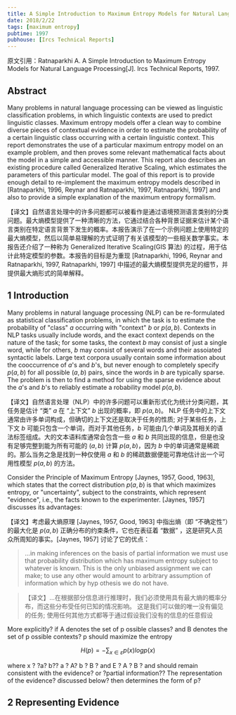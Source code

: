 ```yaml
---
title: A Simple Introduction to Maximum Entropy Models for Natural Language Processing
date: 2018/2/22
tags: [maximum entropy]
pubtime: 1997
pubhouse: [Ircs Technical Reports]
---
```


原文引用：Ratnaparkhi A. A Simple Introduction to Maximum Entropy Models for Natural Language Processing[J]. Ircs Technical Reports, 1997.

<!--more-->

## Abstract
Many problems in natural language processing can be viewed as linguistic classification problems, in which linguistic contexts are used to predict linguistic classes. Maximum entropy models offer a clean way to combine diverse pieces of contextual evidence in order to estimate the probability of a certain linguistic class occurring with a certain linguistic context. This report demonstrates the use of a particular maximum entropy model on an example problem, and then proves some relevant mathematical facts about the model in a simple and accessible manner. This report also describes an existing procedure called Generalized Iterative Scaling, which estimates the parameters of this particular model. The goal of this report is to provide enough detail to re-implement the maximum entropy models described in [Ratnaparkhi, 1996, Reynar and Ratnaparkhi, 1997, Ratnaparkhi, 1997] and also to provide a simple explanation of the maximum entropy formalism.

【译文】自然语言处理中的许多问题都可以被看作是通过语境预测语言类别的分类问题。最大熵模型提供了一种清晰的方法，它通过结合各种背景证据来估计某个语言类别在特定语言背景下发生的概率。本报告演示了在一个示例问题上使用特定的最大熵模型，然后以简单易理解的方式证明了有关该模型的一些相关数学事实。本报告还介绍了一种称为 Generalized Iterative Scaling(GIS 算法) 的过程，用于估计此特定模型的参数。本报告的目标是为重现 [Ratnaparkhi, 1996, Reynar and Ratnaparkhi, 1997, Ratnaparkhi, 1997] 中描述的最大熵模型提供充足的细节，并提供最大熵形式的简单解释。

## 1 Introduction
Many problems in natural language processing (NLP) can be re-formulated as statistical classification problems, in which the task is to estimate the probability of "class" $a$ occurring with "context" $b$ or $p(a, b)$. Contexts in NLP tasks usually include words, and the exact context depends on the nature of the task; for some tasks, the context $b$ may consist of just a single word, while for others, $b$ may consist of several words and their assoiated syntactic labels. Large text corpora usually contain some information about the cooccurrence of $a$'s and $b$'s, but never enough to completely specify $p(a, b)$ for all possible $(a, b)$ pairs, since the words in $b$ are typically sparse. The problem is then to find a method for using the sparse evidence about the $a$'s and $b$'s to reliably estimate a robability
model $p(a, b)$.

【译文】自然语言处理（NLP）中的许多问题可以重新形式化为统计分类问题，其任务是估计 “类” $a$ 在 “上下文” $b$ 出现的概率，即 $p(a, b)$。 NLP 任务中的上下文通常由许多单词构成，但确切的上下文还是取决于任务的性质; 对于某些任务，上下文 $b$ 可能只包含一个单词，而对于其他任务，$b$ 可能由几个单词及其相关的语法标签组成。大的文本语料库通常会包含一些 $a$ 和 $b$ 共同出现的信息，但是也没有足够完整到能为所有可能的 $(a,b)$ 计算 $p(a,b)$，因为 $b$ 中的单词通常是稀疏的。那么当务之急是找到一种仅使用 $a$ 和 $b$ 的稀疏数据便能可靠地估计出一个可用性模型 $p(a,b)$ 的方法。

Consider the Principle of Maximum Entropy [Jaynes, 1957, Good, 1963], which states that the correct distribution $p(a,b)$ is that which maximizes entropy, or "uncertainty", subject to the constraints, which represent "evidence", i.e., the facts known to the experimenter. [Jaynes, 1957] discusses its advantages:

【译文】考虑最大熵原理 [Jaynes, 1957, Good, 1963] 中指出熵（即 “不确定性”）的最大化是 $p(a,b)$ 正确分布的约束条件，它也在表征着 “数据” ，这是研究人员众所周知的事实。[Jaynes, 1957] 讨论了它的优点：

> ...in making inferences on the basis of partial information we must use that probability distribution which has maximum entropy subject to whatever is known. This is the only unbiased assignment we can make; to use any other would amount to arbitrary assumption of information which by hyp othesis we do not have.

> 【译文】...在根据部分信息进行推理时，我们必须使用具有最大熵的概率分布，而这些分布受任何已知的情况影响。 这是我们可以做的唯一没有偏见的任务; 使用任何其他方式都等于通过假设我们没有的信息的任意假设


More explicitly? if A denotes the set of p ossible classes? and B denotes the set
of p ossible contexts? p should maximize the entropy

$$
    H(p)=-\sum_{x\in\varepsilon}{p(x)log{p(x)}}
$$

where x ? ?a? b?? a ? A? b ? B ? and E ? A ? B ? and should remain consistent
with the evidence? or ?partial information?? The representation of the evidence?
discussed below? then determines the form of p?

## 2 Representing Evidence